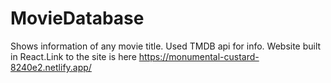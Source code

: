# MovieDatabase
Shows information of any movie title. Used TMDB api for info. Website built in React.Link to the site is here https://monumental-custard-8240e2.netlify.app/
